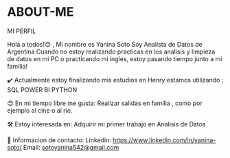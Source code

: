 
# ABOUT-ME
MI PERFIL

Hola a todos!😊 , 
Mi nombre es Yanina Soto
Soy Analista de Datos de Argentina
Cuando no estoy realizando practicas en los analisis y limpieza de datos en mi PC o practicando mi ingles,
estoy pasando tiempo junto a mi familia!

✔️ Actualmente estoy finalizando mis estudios en Henry
estamos utilizando :
SQL
POWER BI
PYTHON

😍 En mi tiempo libre me gusta:
Realizar salidas en familia , como por ejemplo al cine o al rio.


🛠 Estoy interesada en:
Adquirir mi primer trabajo en Analisis de Datos

📲  Informacion de contacto:
Linkedin: https://www.linkedin.com/in/yanina-soto/
Email: sotoyanina542@gmail.com
